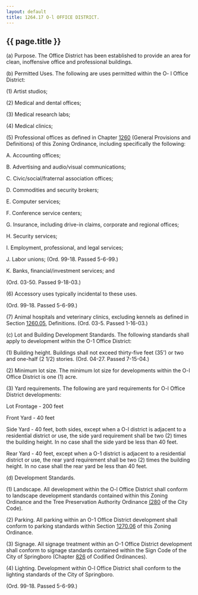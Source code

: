 ```yaml
---
layout: default 
title: 1264.17 O-l OFFICE DISTRICT.
---
```


{{ page.title }}
----------------

​(a) Purpose. The Office District has been established to provide an
area for clean, inoffensive office and professional buildings.

​(b) Permitted Uses. The following are uses permitted within the O- l
Office District:

​(1) Artist studios;

​(2) Medical and dental offices;

​(3) Medical research labs;

​(4) Medical clinics;

​(5) Professional offices as defined in Chapter [1260](4c764b58.html)
(General Provisions and Definitions) of this Zoning Ordinance, including
specifically the following:

A. Accounting offices;

B. Advertising and audio/visual communications;

C. Civic/social/fraternal association offices;

D. Commodities and security brokers;

E. Computer services;

F. Conference service centers;

G. Insurance, including drive-in claims, corporate and regional offices;

H. Security services;

I. Employment, professional, and legal services;

J. Labor unions; (Ord. 99-18. Passed 5-6-99.)

K. Banks, financial/investment services; and

(Ord. 03-50. Passed 9-18-03.)

​(6) Accessory uses typically incidental to these uses.

(Ord. 99-18. Passed 5-6-99.)

​(7) Animal hospitals and veterinary clinics, excluding kennels as
defined in Section [1260.05](4c942bd2.html), Definitions. (Ord. 03-5.
Passed 1-16-03.)

​(c) Lot and Building Development Standards. The following standards
shall apply to development within the O-1 Office District:

​(1) Building height. Buildings shall not exceed thirty-five feet (35')
or two and one-half (2 1/2) stories. (Ord. 04-27. Passed 7-15-04.)

​(2) Minimum lot size. The minimum lot size for developments within the
O-l Office District is one (1) acre.

​(3) Yard requirements. The following are yard requirements for O-l
Office District developments:

Lot Frontage - 200 feet

Front Yard - 40 feet

Side Yard - 40 feet, both sides, except when a O-l district is adjacent
to a residential district or use, the side yard requirement shall be two
(2) times the building height. In no case shall the side yard be less
than 40 feet.

Rear Yard - 40 feet, except when a O-1 district is adjacent to a
residential district or use, the rear yard requirement shall be two (2)
times the building height. In no case shall the rear yard be less than
40 feet.

​(d) Development Standards.

​(1) Landscape. All development within the O-l Office District shall
conform to landscape development standards contained within this Zoning
Ordinance and the Tree Preservation Authority Ordinance
[(280](190dab57.html) of the City Code).

​(2) Parking. All parking within an O-1 Office District development
shall conform to parking standards within Section
[1270.06](50e9959d.html) of this Zoning Ordinance.

​(3) Signage. All signage treatment within an O-1 Office District
development shall conform to signage standards contained within the Sign
Code of the City of Springboro (Chapter [826](39f755a4.html) of Codified
Ordinances).

​(4) Lighting. Development within O-l Office District shall conform to
the lighting standards of the City of Springboro.

(Ord. 99-18. Passed 5-6-99.)
